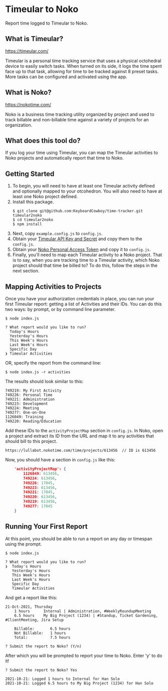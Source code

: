 # Timeular to Noko
Report time logged to Timeular to Noko.

## What is Timeular?
https://timeular.com/

Timeular is a personal time tracking service that uses a physical octohedral device to easily switch tasks.  When turned on its side, it logs the time spent face up to that task, allowing for time to be tracked against 8 preset tasks.  More tasks can be configured and activated using the app.

## What is Noko?
https://nokotime.com/

Noko is a business time tracking utility organized by project and used to track billable and non-billable time against a variety of projects for an organization.

## What does this tool do?
If you log your time using Timeular, you can map the Timeular activities to Noko projects and automatically report that time to Noko.

## Getting Started
1. To begin, you will need to have at least one Timeular activity defined and optionally mapped to your otcohedron.  You will also need to have at least one Noko project defined.
2. Install this package.
    ```shell
    $ git clone git@github.com:KeyboardCowboy/time-tracker.git timeular2noko
    $ cd timeular2noko
    $ npm install
    ```
3. Next, copy `example.config.js` to `config.js`.
4. Obtain your [Timeular API Key and Secret](https://profile.timeular.com/#/settings/account) and copy them to the `config.js`.
5. Obtain your [Noko Personal Access Token](https://lullabot.nokotime.com/time/integrations/freckle_api) and copy it to `config.js`.
6. Finally, you'll need to map each Timeular activity to a Noko project.  That is to say, when you are tracking time to a Timeular activity, which Noko project should that time be billed to?  To do this, follow the steps in the next section.

## Mapping Activities to Projects
Once you have your authorization credentials in place, you can run your first Timeular report: getting a list of Activities and their IDs.  You can do this two ways: by prompt, or by command line parameter.
```shell
$ node index.js

? What report would you like to run?
  Today's Hours
  Yesterday's Hours
  This Week's Hours
  Last Week's Hours
  Specific Day
❯ Timeular Activities
```
OR, specify the report from the command line:
```shell
$ node index.js -r activities
```

The results should look similar to this:
```shell
749219: My First Activity
749226: Personal Time
749221: Administration
749223: Development
749224: Meeting
749277: One-on-One
1126049: Training
749220: Reading/Education
```

Add these IDs to the `activityProjectMap` section in `config.js`.  In Noko, open a project and extract its ID from the URL and map it to any activities that should bill to this project.
```shell
https://lullabot.nokotime.com/time/projects/613456  // ID is 613456
```

Now, you should have a section in `config.js` like this:
```json
    'activityProjectMap': {
        1126049: 613456,
        749224: 613456,
        749226: 17045,
        749223: 613456,
        749221: 17045,
        749220: 613456,
        749219: 613456,
        749277: 17045
    }
```

## Running Your First Report
At this point, you should be able to run a report on any day or timespan using the prompt.
```shell
$ node index.js

? What report would you like to run?
❯  Today's Hours
   Yesterday's Hours
   This Week's Hours
   Last Week's Hours
   Specific Day
   Timeular Activities
```
And get a report like this:

```shell
21-Oct-2021, Thursday
    1 hours 	 Internal | Administration, #WeeklyRoundupMeeting
    6.5 hours 	 My Big Project (1234) | #Standup, Ticket Gardening, #ClientMeeting, Jira Setup

    Billable:		6.5 hours
    Not Billable:	1 hours
    Total:		    7.5 hours

? Submit the report to Noko? (Y/n)
```
After which you will be prompted to report your time to Noko.  Enter 'y' to do it!

```shell
? Submit the report to Noko? Yes

2021-10-21: Logged 1 hours to Internal for Han Solo
2021-10-21: Logged 6.5 hours to My Big Project (1234) for Han Solo
```